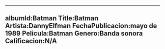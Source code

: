 ---
albumId:Batman
Title:Batman
Artista:DannyElfman
FechaPublicacion:mayo de 1989
Pelicula:Batman
Genero:Banda sonora
Calificacion:N/A
---